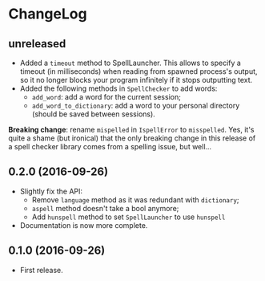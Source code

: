 ChangeLog 
=========

unreleased
----------
* Added a `timeout` method to SpellLauncher. This allows to
  specify a timeout (in milliseconds) when reading from spawned
  process's output, so it no longer blocks your program infinitely if
  it stops outputting text.
* Added the following methods in `SpellChecker` to add words:
  * `add_word`: add a word for the current session;
  * `add_word_to_dictionary`: add a word to your personal directory
    (should be saved between sessions).

**Breaking change**: rename `mispelled` in `IspellError` to
  `misspelled`. Yes, it's quite a shame (but ironical) that the only
  breaking change in this release of a spell checker library comes
  from a spelling issue, but well...

0.2.0 (2016-09-26) 
------------------
* Slightly fix the API:
  * Remove `language` method as it was redundant with `dictionary`;
  * `aspell` method doesn't take a bool anymore;
  * Add `hunspell` method to set `SpellLauncher` to use `hunspell`
* Documentation is now more complete.

0.1.0 (2016-09-26)
------------------
* First release.
